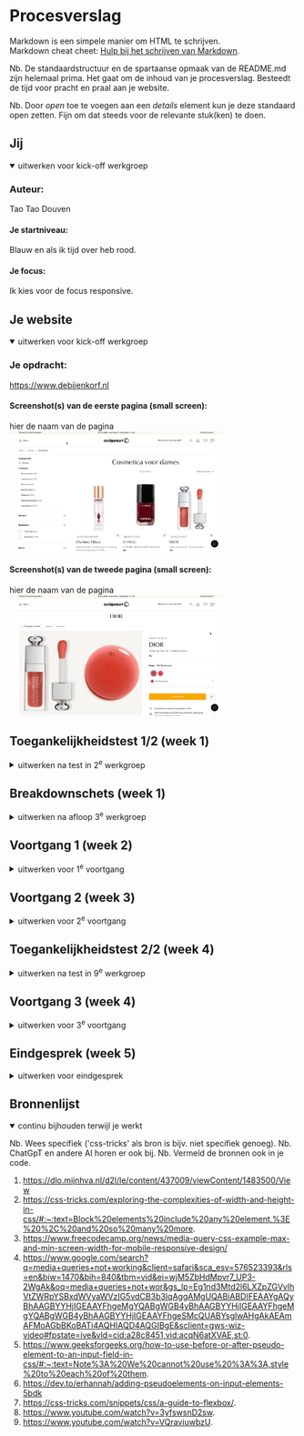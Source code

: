 # Procesverslag
Markdown is een simpele manier om HTML te schrijven.  
Markdown cheat cheet: [Hulp bij het schrijven van Markdown](https://github.com/adam-p/markdown-here/wiki/Markdown-Cheatsheet).

Nb. De standaardstructuur en de spartaanse opmaak van de README.md zijn helemaal prima. Het gaat om de inhoud van je procesverslag. Besteedt de tijd voor pracht en praal aan je website.

Nb. Door *open* toe te voegen aan een *details* element kun je deze standaard open zetten. Fijn om dat steeds voor de relevante stuk(ken) te doen.





## Jij

<details open>
  <summary>uitwerken voor kick-off werkgroep</summary>

  ### Auteur:
  Tao Tao Douven

  #### Je startniveau:
  Blauw en als ik tijd over heb rood.

  #### Je focus:
  Ik kies voor de focus responsive.
 
</details>





## Je website

<details open>
  <summary>uitwerken voor kick-off werkgroep</summary>

  ### Je opdracht:
  https://www.debijenkorf.nl 

  #### Screenshot(s) van de eerste pagina (small screen): 
  hier de naam van de pagina  
  <img src="images/cosmetica.jpeg" width="375px" alt="De pagina van alle cosmetica producten dames.">

  #### Screenshot(s) van de tweede pagina (small screen):
  hier de naam van de pagina  
  <img src="images/detail.jpeg" width="375px" alt="omschrijving van de pagina">
 
</details>



## Toegankelijkheidstest 1/2 (week 1)

<details>
  <summary>uitwerken na test in 2<sup>e</sup> werkgroep</summary>

  ### Bevindingen
  Lijst met je bevindingen die in de test naar voren kwamen:

  Content:
  - Bij het valideren van de html code zaten er veel fouten in de code.

  Keyboard:
  - bij het kopje keyboard had ik alles no, omdat ik nog niet met keyboard accesability bezig ben geweest.

  Mobile touch:
  - Nog niet rekening gehouden met horizontal scrolling.
  - Buttons zijn nog niet goed gesized.
  - Plaatsing van links is nog niet goed.

  Heading:
  - Was alles goed.

  List:
  - Was alles goed.

  Images:
  - Geen rekening gehouden met attribute values.

  Media:
  - Bij mij niet van toepassing, omdat mijn website geen media bevat.

  Controlls:
  - Links zijn nog niet reconisable als links.
  - Controls hebben geen :focused state.
  - Ik heb nog geen skip links.

  Appearance:
  - Ik heb geen light/dark mode.
  - High contrast mode is niet gesuport.
  - Text kan je niet tot 200% doen.

  Animation:
  - Nog niet van toepassing.

  Color contrast:
  - Bij sommige foto's is er sprake van text overlapping. 

</details>



## Breakdownschets (week 1)

<details>
  <summary>uitwerken na afloop 3<sup>e</sup> werkgroep</summary>

  ### de hele pagina: 
  <img src="readme-images/dummy-plaatje.jpg" width="375px" alt="breakdown van de hele pagina">

  ### dynamisch deel (bijv menu): 
  <img src="readme-images/dummy-plaatje.jpg" width="375px" alt="breakdown van een dynamisch deel">

  ### wellicht nog een dynamisch deel (bijv filter): 
  <img src="readme-images/dummy-plaatje.jpg" width="375px" alt="breakdown van nog een dynamisch deel">

</details>





## Voortgang 1 (week 2)

<details>
  <summary>uitwerken voor 1<sup>e</sup> voortgang</summary>

  ### Stand van zaken
  hier dit ging goed & dit was lastig (neem ook screenshots op van delen van je website en code)

   Ik ben in week 1 begonnen met eerst de navigatie balk te maken. Toen heb ik flexbox gebruikt om de list itemns naast elkaar en ruimte 
   tussen elkaar te plaatsen. Dat lukte eerst niet omdat ik niet de juiste parents en childrens heb aangesproken. Nadat ik dat wel 
   had gedaan is het gelukt. Het lukt mij niet om het midden stuk met alle cosmetica itemns naast elkaar in rijen te plaatsen. Ik probeerde 
   met flex de itemns goed naast en onder elkaar te krijgen, maar het lukte alleen om de binnen de itemns zelf de foto en de tekst goed onder 
   elkaar te plaatsen. 

   Ik ga nu aan de slag met grid. Ik doe display grid op de body en maak 2 columns (voor in de main bij de filter optie en de cosmetica itmens) en maak 3 rows (voor de header, 
   de filter + cosmetica itemns en de navigatie).  

  Soms werkte sommige styles die ik in de css heb aangegeven niet, maar dat kwam omdat ik de verkeerde css selector had gebruikt of 
  het verkeerde element had geselecteerd. Door itemns achtergrond kleur te geven kon ik zien hoeveel ruimte het in beslag nam en waar hij stond. 

  Door een schema te tekenen met hoe ik de grid binnen elk onderdeel wil hebben, kon ik heel makkelijk en georganiseerd itemns op de 
  juiste manier plaatsen binnen grids. 

  Ook heb ik boven elk stukje css commands gezet met waarvoor de code bedoeld is om overzicht te geven. En heb ik met commands 
  aangegeven binnen de css welke styling voor de body, header, main en footer bedoeld zijn. Dit hielp mij om code sneller terug te vinden. 

  De rows in de grid namen waaren allemaal te hoog. ik had margin: 0; en padding:0; gebruikt maar dat werkte niet. Na het opzoeken op het internet kwam ik erachter dat je hight: fit-   content; kunt gebruiken om ervoor te zorgen dat de hoogte de ruimte van de content inneemt. Nu was de header goed, maar body neemt teveel ruimte in. Door de parents een specifieke    height te geven is het gelukt. 

  De eerste pagina heeft een goed structuur en ga nu door naar begin maken van tweede pagina.

  De pagina van de index.html werkte niet meer. Ik denk dat ik komt omdat ik de footer en header allebei de klassen heb gegeven en een van de twee pagina's de verkeerde class naam      heb gebruikt. En uiteindelijk in de inspector kwamen de stijlen van de footer en header niet bij de inspector. die twee klasses bij het stijlen weg gehaalt en alles werkt. 
  Nu staat de footer bij index.html staat niet goed, maar footer diorlipoil.html wel.

  height op footer main header weg halen, kijken wat het probleem is. 

  ### Agenda voor meeting
  samen met je groepje opstellen

  | student 1      | student 2          | student 3    | student 4        |
  | ---            | ---                | ---          | ---              |
  | hoe ik mijn    | Ik ook hoe ik mijn | Hoe ik de    | feedback         |
  | navigatie goed | navigatie kan      | afbeeldingen |                  |
  | kan stylen     | stylen             | plaatsen     |                  |


  ### Verslag van meeting
  hier na afloop snel de uitkomsten van de meeting vastleggen

  - Geef foto's/elementen een achtergrond kleur want dan kan je goed zien hoe dingen staan geplaatst. 
  - Je kan grid goed gebruiken als je elementen wilt positioneren. 
  - Je kan je pagina opdelen met behulp van een grid en binnen die grid elementen weer grid van maken of bv ul's plaatsen.

</details>





## Voortgang 2 (week 3)

<details>
  <summary>uitwerken voor 2<sup>e</sup> voortgang</summary>

  ### Stand van zaken
  hier dit ging goed & dit was lastig (neem ook screenshots op van delen van je website en code)

  Ik ga in week 3 begin nu bezig met media queries om elk verschillend grote scherm anders te stijlen. Daarna ga ik nog een nav, karosel, maken die je navigeert door de pagina heen waar je je op het moment plaats vind, met behulp van een form en input checkbox. 

In de footer staat van de tekst rijen de tweede rij niet netjes onder elkaar. Waarschijnlijk wordt hij gestyled door andere code en hierdoor heb ik hem een display:block; gegeven zodat hij wel goed staat.  

Voor het karosel, navigatie, bij de main in cosmeticapagina zijn bij de "buttons" de pijltjes als je hem in en uit klikt hetzelfde. Ik ga dat veranderen door dat als je de lijst uit klikt het pijltje naar boven wijst zodat het duidelijk word dat je hem weer terug kan klappen. Met deze video heb ik de button met een image gestijlt: https://dlo.mijnhva.nl/d2l/le/content/437009/viewContent/1483500/View 




  ### Agenda voor meeting
  samen met je groepje opstellen

  | student 1      | student 2          | student 3    | student 4        |
  | ---            | ---                | ---          | ---              |
  | Hoe ik een     | feedback           | feedback     | feedback         |
  | element goed   |                    |              |                  |
  | kan plaatsen   |                    |              |                  |


  ### Verslag van meeting
  hier na afloop snel de uitkomsten van de meeting vastleggen

  - Zorg dat je nu al ook gaat kijken naar accesability
  - 
  - 

</details>





## Toegankelijkheidstest 2/2 (week 4)

<details>
  <summary>uitwerken na test in 9<sup>e</sup> werkgroep</summary>

  ### Bevindingen
  Lijst met je bevindingen die in de test naar voren kwamen (geef ook aan wat er verbeterd is):

  Content:
  - Er zitten geen fouten meer in de html code dus het valideren ging goed en voor alles bij content had ik een yes.

  Keyboard:
  - Ik ben mij nogsteeds niet bezig gaan houden met keyboaard accesability dus bij het kopje keyboard heb ik niet zoals bij test 1 alles no.

  Mobile touch:
  - Ook nu heb ik nog niet rekening gehouden met horizontal scrolling.
  - Buttons zijn nu tijdens test 2 wel goed gesized dus hier is deze wel yes op geantwoord.
  - Plaatsing van links is nogsteeds nog niet goed.

  Heading:
  - Was alles goed.

  List:
  - Was alles goed.

  Images:
  - Ik heb nu wel rekening gehouden met attribute values voor de images dus hier is yes op geantwoord. 

  Media:
  - Bij mij niet van toepassing, omdat mijn website geen media bevat.

  Controlls:
  - Nu zijn Links zijn nogsteeds niet reconisable als links.
  - Nu hebben controls ook geen :focused state.
  - Ik heb nogsteeds geen skip links.

  Appearance:
  - Bij test 2 heb ik ook nog geen light/dark mode.
  - High contrast mode is nu ook nog niet gesuport.
  - Text kan je weer niet tot 200% doen.

  Animation:
  - Nog niet van toepassing.

  Color contrast:
  - Er is nu nogsteeds sprake van dat sommige foto's is er sprake van text overlapping. 

</details>





## Voortgang 3 (week 4)

<details>
  <summary>uitwerken voor 3<sup>e</sup> voortgang</summary>

  ### Stand van zaken
  hier dit ging goed & dit was lastig (neem ook screenshots op van delen van je website en code)


  ### Agenda voor meeting
  samen met je groepje opstellen

  | student 1      | student 2          | student 3    | student 4        |
  | ---            | ---                | ---          | ---              |
  | feedback       | feedback           | feedback     |  feedback        |
  |                |                    |              |                  |
  |                |                    |              |                  |


  ### Verslag van meeting
  hier na afloop snel de uitkomsten van de meeting vastleggen

  - 

</details>





## Eindgesprek (week 5)

<details>
  <summary>uitwerken voor eindgesprek</summary>

  ### Je uitkomst - karakteristiek screenshots:
  <img src="readme-images/dummy-plaatje.jpg" width="375px" alt="uitomst opdracht 1">


  ### Dit ging goed/Heb ik geleerd: 
  Korte omschrijving met plaatjes

  <img src="readme-images/dummy-plaatje.jpg" width="375px" alt="top">


  ### Dit was lastig/Is niet gelukt:
  Korte omschrijving met plaatjes

  <img src="readme-images/dummy-plaatje.jpg" width="375px" alt="bummer">
</details>





## Bronnenlijst

<details open>
  <summary>continu bijhouden terwijl je werkt</summary>

  Nb. Wees specifiek ('css-tricks' als bron is bijv. niet specifiek genoeg). 
  Nb. ChatGpT en andere AI horen er ook bij.
  Nb. Vermeld de bronnen ook in je code.

  1. https://dlo.mijnhva.nl/d2l/le/content/437009/viewContent/1483500/View
  2. https://css-tricks.com/exploring-the-complexities-of-width-and-height-in-css/#:~:text=Block%20elements%20include%20any%20element,%3E%20%2C%20and%20so%20many%20more.
  3. https://www.freecodecamp.org/news/media-query-css-example-max-and-min-screen-width-for-mobile-responsive-design/
  4. https://www.google.com/search?q=media+queries+not+working&client=safari&sca_esv=576523393&rls=en&biw=1470&bih=840&tbm=vid&ei=wjM5ZbHdMpvr7_UP3-2WgAk&oq=media+queries+not+wor&gs_lp=Eg1nd3Mtd2l6LXZpZGVvIhVtZWRpYSBxdWVyaWVzIG5vdCB3b3IqAggAMgUQABiABDIFEAAYgAQyBhAAGBYYHjIGEAAYFhgeMgYQABgWGB4yBhAAGBYYHjIGEAAYFhgeMgYQABgWGB4yBhAAGBYYHjIGEAAYFhgeSMcQUABYsglwAHgAkAEAmAFMoAGbBKoBATi4AQHIAQD4AQGIBgE&sclient=gws-wiz-video#fpstate=ive&vld=cid:a28c8451,vid:acqN6atXVAE,st:0.
  5. https://www.geeksforgeeks.org/how-to-use-before-or-after-pseudo-element-to-an-input-field-in-css/#:~:text=Note%3A%20We%20cannot%20use%20%3A%3A,style%20to%20each%20of%20them.
  6. https://dev.to/erhannah/adding-pseudoelements-on-input-elements-5bdk
  7. https://css-tricks.com/snippets/css/a-guide-to-flexbox/.
  8. https://www.youtube.com/watch?v=3yfswsnD2sw.
  9. https://www.youtube.com/watch?v=VQraviuwbzU.

</details>

